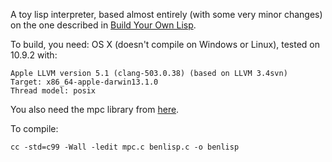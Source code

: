 A toy lisp interpreter, based almost entirely (with some very minor changes) on the one described in [Build Your Own Lisp](http://www.buildyourownlisp.com/).

To build, you need:  OS X (doesn't compile on Windows or Linux), tested on 10.9.2 with:

```
Apple LLVM version 5.1 (clang-503.0.38) (based on LLVM 3.4svn)
Target: x86_64-apple-darwin13.1.0
Thread model: posix
```

You also need the mpc library from [here](https://github.com/orangeduck/mpc).

To compile:

```
cc -std=c99 -Wall -ledit mpc.c benlisp.c -o benlisp
```
